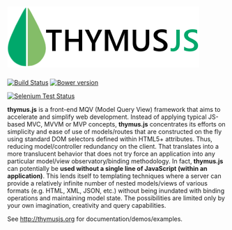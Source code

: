 # <a href="http://thymusjs.org"><img src="artwrk/logo-black.png" /></a> 

[![Build Status](https://travis-ci.org/ugate/thymus.png?branch=master)](https://travis-ci.org/ugate/thymus) [![Bower version](https://badge.fury.io/bo/thymus.png)](http://badge.fury.io/bo/thymus)

[![Selenium Test Status](https://saucelabs.com/browser-matrix/thymus.svg)](https://saucelabs.com/u/thymus)

<p id="thymusDesc">
<b>thymus.js</b> is a front-end MQV (Model Query View) framework that aims to accelerate and simplify web development. 
Instead of applying typical JS-based MVC, MVVM or MVP concepts, <b>thymus.js</b> concentrates its efforts on simplicity and ease of use of 
models/routes that are constructed on the fly using standard DOM selectors defined within HTML5+ attributes. Thus, reducing model/controller 
redundancy on the client. That translates into a more translucent behavior that does not try force an application into any particular 
model/view observatory/binding methodology. In fact, <b>thymus.js</b> can potentially be <b>used without a single line of JavaScript (within an 
application)</b>. This lends itself to templating techniques where a server can provide a relatively infinite number of nested models/views of 
various formats (e.g. HTML, XML, JSON, etc.) without being inundated with binding operations and maintaining model state. The possibilities 
are limited only by your own imagination, creativity and query capabilities.</p> See <a href="http://thymusjs.org">http://thymusjs.org</a> for 
documentation/demos/examples.
